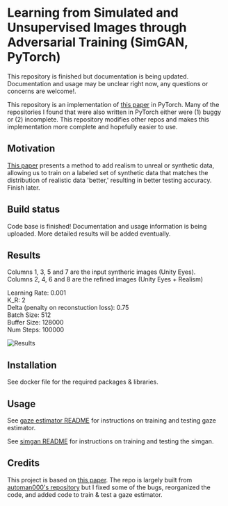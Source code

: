 # Learning from Simulated and Unsupervised Images through Adversarial Training (SimGAN, PyTorch)
This repository is finished but documentation is being updated. Documentation and usage may be unclear right now, any questions or concerns are welcome!.

This repository is an implementation of [this paper](https://arxiv.org/abs/1612.07828) in PyTorch. Many of the repositories I found that were also written in PyTorch either were (1) buggy or (2) incomplete. This repository modifies other repos and makes this implementation more complete and hopefully easier to use. 

## Motivation
[This paper](https://arxiv.org/abs/1612.07828) presents a method to add realism to unreal or synthetic data, allowing us to train on a labeled set of synthetic data that matches the distribution of realistic data 'better,' resulting in better testing accuracy. Finish later.

## Build status
Code base is finished! Documentation and usage information is being uploaded. More detailed results will be added eventually.

## Results
Columns 1, 3, 5 and 7 are the input syntheric images (Unity Eyes). <br/>
Columns 2, 4, 6 and 8 are the refined images (Unity Eyes + Realism)

Learning Rate: 0.001 <br/>
K_R: 2 <br/>
Delta (penalty on reconstuction loss): 0.75 <br/>
Batch Size: 512 <br/>
Buffer Size: 128000 <br/>
Num Steps: 100000 <br/>

![Results](https://github.com/dmerrick520/Learning-from-Simulated-and-Unsupervised-Images-through-Adversarial-Training-SimGAN-PyTorch/blob/master/images/001_2_P75_512_128000_100000.jpg)

## Installation
See docker file for the required packages & libraries.

## Usage

See [gaze estimator README](/gaze_estimator/README.md) for instructions on training and testing gaze estimator.

See [simgan README](/simgan/README.md) for instructions on training and testing the simgan.


## Credits

This project is based on [this paper](https://arxiv.org/abs/1612.07828).
The repo is largely built from [automan000's repository](https://github.com/automan000/SimGAN_PyTorch) but I fixed some of the bugs, reorganized the code, and added code to train & test a gaze estimator.
